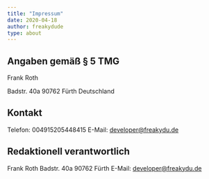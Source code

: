 ```yaml
---
title: "Impressum"
date: 2020-04-18
author: freakydude
type: about
---
```


## Angaben gemäß § 5 TMG

Frank Roth

Badstr. 40a
90762 Fürth
Deutschland

## Kontakt

Telefon: 004915205448415
E-Mail: developer@freakydu.de

## Redaktionell verantwortlich

Frank Roth
Badstr. 40a
90762 Fürth
E-Mail: developer@freakydu.de
